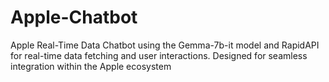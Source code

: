 # Apple-Chatbot
Apple Real-Time Data Chatbot using the Gemma-7b-it model and RapidAPI for real-time data fetching and user interactions. Designed for seamless integration within the Apple ecosystem
